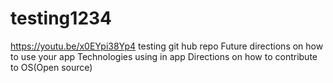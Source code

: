 # testing1234
https://youtu.be/x0EYpi38Yp4
testing git hub repo
Future directions on how to use your app
Technologies using in app
Directions on how to contribute to OS(Open source)
